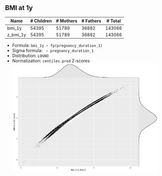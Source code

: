 ## BMI at 1y

| Name | # Children | # Mothers | # Fathers | # Total |
| ---- | ---------- | --------- | --------- | ------- |
| bmi_1y | 54395 | 51789 | 36882 | 143066 |
| z_bmi_1y | 54395 | 51789 | 36882 | 143066 |

- Formula: `bmi_1y ~ fp(pregnancy_duration_1)`
- Sigma formula: ` ~ pregnancy_duration_1`
- Distribution: `LOGNO`
- Normalization: `centiles.pred` Z-scores
![](plots/z_bmi_1y_vs_bmi_1y_child.png)


